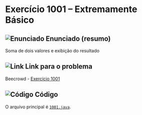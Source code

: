 # Exercício 1001 – Extremamente Básico

## <img src="https://img.icons8.com/ios-glyphs/24/000000/book.png" alt="Enunciado" /> Enunciado (resumo)
Soma de dois valores e exibição do resultado

## <img src="https://img.icons8.com/ios-glyphs/24/000000/link.png" alt="Link" /> Link para o problema
Beecrowd - [Exercício 1001](https://www.beecrowd.com.br/judge/pt/problems/view/1001)

## <img src="https://img.icons8.com/ios-glyphs/24/000000/code.png" alt="Código" /> Código
O arquivo principal é [`1001.java`](1001.java).
